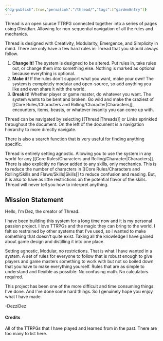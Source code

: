 ```yaml
---
{"dg-publish":true,"permalink":"/thread/","tags":["gardenEntry"]}
---
```


Thread is an open source TTRPG connected together into a series of pages using Obsidian. Allowing for non-sequential navigation of all the rules and mechanics.

Thread is designed with Creativity, Modularity, Emergence, and Simplicity in mind. There are only have a few hard rules in Thread that you should always follow.
1. **Change It!** The system is designed to be altered. Put rules in, take rules out, or change them into something else. Nothing is marked as optional because everything is optional.
2. **Make it!** If the rules don't support what you want, make your own! The system is completely modular and open-source, so add anything you like and even share it with the world.
3. **Break it!** Whether player or game master, do whatever you want. The system wants to be bent and broken. Go wild and make the craziest of [[Core Rules/Characters and Rolling/Character\|Characters]], encounters, items, beasts, or whatever insanity you can come up with.

Thread can be navigated by selecting [[Thread\|Threads]] or Links sprinkled throughout the document. On the left of the document is a navigation hierarchy to more directly navigate.

There is also a search function that is very useful for finding anything specific.

Thread is entirely setting agnostic. Allowing you to use the system in any world for any [[Core Rules/Characters and Rolling/Character\|Characters]]. There is also explicitly no flavor added to any skills, only mechanics. This is to reduce the number of characters in [[Core Rules/Characters and Rolling/Skills and Flaws/Skills\|Skills]] to reduce confusion and reading. But, it is also to have as little restrictions on the potential flavor of the skills. Thread will never tell you how to interpret anything.


## Mission Statement

Hello, I'm Dez, the creator of Thread.

I have been building this system for a long time now and it is my personal passion project. I love TTRPGs and the magic they can bring to the world. I felt so restrained by other systems that I've used, so I wanted to make something that doesn't quite exist. Taking all the knowledge I have gained about game design and distilling it into one place.

Setting agnostic, Modular, no restrictions. That is what I have wanted in a system. A set of rules for everyone to follow that is robust enough to give players and game masters something to work with but not so boiled down that you have to make everything yourself. Rules that are as simple to understand and flexible as possible. No confusing math. No calculators required.

This project has been one of the more difficult and time consuming things I've done. And I've done some hard things. So I genuinely hope you enjoy what I have made.

-DezziDez


#### Credits
All of the TTRPGs that I have played and learned from in the past. There are too many to list here.
